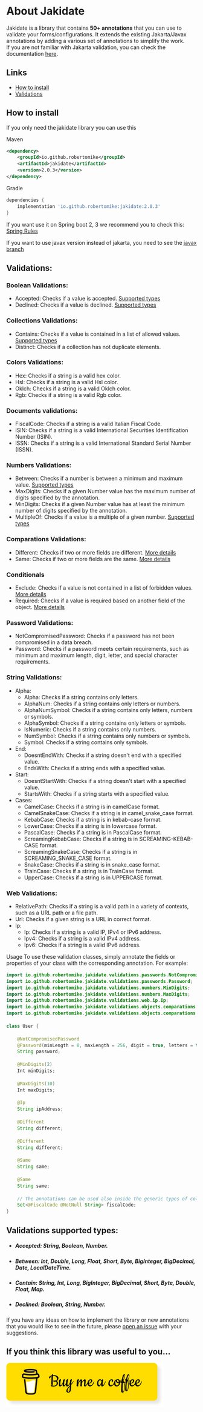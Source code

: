 # About Jakidate

Jakidate is a library that contains <b>50+ annotations</b> that you can use to validate your forms/configurations. It extends the existing Jakarta/Javax annotations by adding a various set of annotations to simplify the work.
<br>If you are not familiar with Jakarta validation, you can check the documentation [here](https://beanvalidation.org/).

## Links
- [How to install](#how-to-install)
- [Validations](#validations)

## How to install

If you only need the jakidate library you can use this

Maven
```xml
<dependency>
    <groupId>io.github.robertomike</groupId>
    <artifactId>jakidate</artifactId>
    <version>2.0.3</version>
</dependency>
```
Gradle
```gradle
dependencies {
    implementation 'io.github.robertomike:jakidate:2.0.3'
}
```

If you want use it on Spring boot 2, 3 we recommend you to check this: [Spring Rules](./SpringRules)

If you want to use javax version instead of jakarta, you need to see the [javax branch](../../tree/javax)

## Validations:

### Boolean Validations:
- Accepted: Checks if a value is accepted. [Supported types](#accepted-supported-types)
- Declined: Checks if a value is declined. [Supported types](#declined-supported-types)

### Collections Validations:
- Contains: Checks if a value is contained in a list of allowed values. [Supported types](#contain-supported-types)
- Distinct: Checks if a collection has not duplicate elements.

### Colors Validations:
- Hex: Checks if a string is a valid hex color.
- Hsl: Checks if a string is a valid Hsl color.
- Oklch: Checks if a string is a valid Oklch color.
- Rgb: Checks if a string is a valid Rgb color.

### Documents validations:
- FiscalCode: Checks if a string is a valid Italian Fiscal Code.
- ISIN: Checks if a string is a valid International Securities Identification Number (ISIN).
- ISSN: Checks if a string is a valid International Standard Serial Number (ISSN).

### Numbers Validations:
- Between: Checks if a number is between a minimum and maximum value.  [Supported types](#between-supported-types)
- MaxDigits: Checks if a given Number value has the maximum number of digits specified by the annotation.
- MinDigits: Checks if a given Number value has at least the minimum number of digits specified by the annotation.
- MultipleOf: Checks if a value is a multiple of a given number. [Supported types](#multipleof-supported-types)

### Comparations Validations:
- Different: Checks if two or more fields are different. [More details](../../src/main/kotlin/io/github/robertomike/jakidate/validations/objects/comparations/different.md)
- Same: Checks if two or more fields are the same. [More details](../../src/main/kotlin/io/github/robertomike/jakidate/validations/objects/comparations/same.md)

### Conditionals
- Exclude: Checks if a value is not contained in a list of forbidden values. [More details](../../src/main/kotlin/io/github/robertomike/jakidate/validations/objects/conditionals/exclude.md)
- Required: Checks if a value is required based on another field of the object. [More details](../../src/main/kotlin/io/github/robertomike/jakidate/validations/objects/conditionals/required.md)

### Password Validations:
- NotCompromisedPassword: Checks if a password has not been compromised in a data breach.
- Password: Checks if a password meets certain requirements, such as minimum and maximum length, digit, letter, and special character requirements.

### String Validations:
- Alpha:
  - Alpha: Checks if a string contains only letters. 
  - AlphaNum: Checks if a string contains only letters or numbers.
  - AlphaNumSymbol: Checks if a string contains only letters, numbers or symbols.
  - AlphaSymbol: Checks if a string contains only letters or symbols.
  - IsNumeric: Checks if a string contains only numbers.
  - NumSymbol: Checks if a string contains only numbers or symbols.
  - Symbol: Checks if a string contains only symbols.
- End:
  - DoesntEndWith: Checks if a string doesn't end with a specified value.
  - EndsWith: Checks if a string ends with a specified value.
- Start:
    - DoesntStartWith: Checks if a string doesn't start with a specified value.
    - StartsWith: Checks if a string starts with a specified value.
- Cases:
  - CamelCase: Checks if a string is in camelCase format.
  - CamelSnakeCase: Checks if a string is in camel_snake_case format.
  - KebabCase: Checks if a string is in kebab-case format.
  - LowerCase: Checks if a string is in lowercase format.
  - PascalCase: Checks if a string is in PascalCase format.
  - ScreamingKebabCase: Checks if a string is in SCREAMING-KEBAB-CASE format.
  - ScreamingSnakeCase: Checks if a string is in SCREAMING_SNAKE_CASE format.
  - SnakeCase: Checks if a string is in snake_case format.
  - TrainCase: Checks if a string is in TrainCase format.
  - UpperCase: Checks if a string is in UPPERCASE format.

### Web Validations:
- RelativePath: Checks if a string is a valid path in a variety of contexts, such as a URL path or a file path.
- Url: Checks if a given string is a URL in correct format.
- Ip:
  - Ip: Checks if a string is a valid IP, IPv4 or IPv6 address.
  - Ipv4: Checks if a string is a valid IPv4 address.
  - Ipv6: Checks if a string is a valid IPv6 address.

Usage
To use these validation classes, simply annotate the fields or properties of your class with the corresponding annotation. For example:

```java
import io.github.robertomike.jakidate.validations.passwords.NotCompromisedPassword;
import io.github.robertomike.jakidate.validations.passwords.Password;
import io.github.robertomike.jakidate.validations.numbers.MinDigits;
import io.github.robertomike.jakidate.validations.numbers.MaxDigits;
import io.github.robertomike.jakidate.validations.web.ip.Ip;
import io.github.robertomike.jakidate.validations.objects.comparations.Different;
import io.github.robertomike.jakidate.validations.objects.comparations.Same;

class User {

    @NotCompromisedPassword
    @Password(minLength = 8, maxLength = 256, digit = true, letters = true, uppercaseAndLowercase = true, specialCharacters = true)
    String password;

    @MinDigits(2)
    Int minDigits;

    @MaxDigits(10)
    Int maxDigits;

    @Ip
    String ipAddress;

    @Different
    String different;

    @Different
    String different;

    @Same
    String same;

    @Same
    String same;
    
    // The annotations can be used also inside the generic types of collections.
    Set<@FiscalCode @NotNull String> fiscalCode;
}
```

## Validations supported types:

- ##### <a id="accepted-supported-types">Accepted:</a> String, Boolean, Number.
- ##### <a id="between-supported-types">Between:</a> Int, Double, Long, Float, Short, Byte, BigInteger, BigDecimal, Date, LocalDateTime.
- ##### <a id="contain-supported-types">Contain:</a> String, Int, Long, BigInteger, BigDecimal, Short, Byte, Double, Float, Map.
- ##### <a id="declined-supported-types">Declined:</a> Boolean, String, Number.

If you have any ideas on how to implement the library or new annotations that you would like to see in the future, please [open an issue](https://github.com/robertomike/jakidate/issues) with your suggestions.

## If you think this library was useful to you...

[![coffee](./buy-me-coffee.png)](https://www.buymeacoffee.com/robertomike)